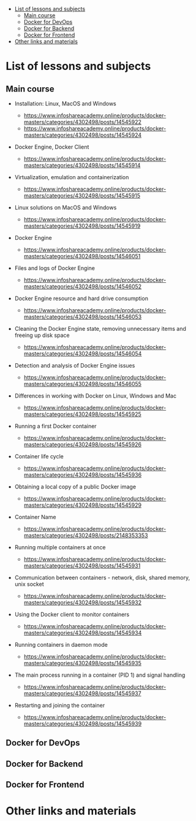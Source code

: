 <!-- TOC -->

- [List of lessons and subjects](#list-of-lessons-and-subjects)
  - [Main course](#main-course)
  - [Docker for DevOps](#docker-for-devops)
  - [Docker for Backend](#docker-for-backend)
  - [Docker for Frontend](#docker-for-frontend)
- [Other links and materials](#other-links-and-materials)

<!-- /TOC -->

# List of lessons and subjects

## Main course

- Installation: Linux, MacOS and Windows

  - https://www.infoshareacademy.online/products/docker-masters/categories/4302498/posts/14545922
  - https://www.infoshareacademy.online/products/docker-masters/categories/4302498/posts/14545924

- Docker Engine, Docker Client

  - https://www.infoshareacademy.online/products/docker-masters/categories/4302498/posts/14545914

- Virtualization, emulation and containerization

  - https://www.infoshareacademy.online/products/docker-masters/categories/4302498/posts/14545915

- Linux solutions on MacOS and Windows

  - https://www.infoshareacademy.online/products/docker-masters/categories/4302498/posts/14545919

- Docker Engine

  - https://www.infoshareacademy.online/products/docker-masters/categories/4302498/posts/14546051

- Files and logs of Docker Engine

  - https://www.infoshareacademy.online/products/docker-masters/categories/4302498/posts/14546052

- Docker Engine resource and hard drive consumption

  - https://www.infoshareacademy.online/products/docker-masters/categories/4302498/posts/14546053

- Cleaning the Docker Engine state, removing unnecessary items and freeing up disk space

  - https://www.infoshareacademy.online/products/docker-masters/categories/4302498/posts/14546054

- Detection and analysis of Docker Engine issues

  - https://www.infoshareacademy.online/products/docker-masters/categories/4302498/posts/14546055

- Differences in working with Docker on Linux, Windows and Mac

  - https://www.infoshareacademy.online/products/docker-masters/categories/4302498/posts/14545925

- Running a first Docker container

  - https://www.infoshareacademy.online/products/docker-masters/categories/4302498/posts/14545926

- Container life cycle

  - https://www.infoshareacademy.online/products/docker-masters/categories/4302498/posts/14545936

- Obtaining a local copy of a public Docker image

  - https://www.infoshareacademy.online/products/docker-masters/categories/4302498/posts/14545929

- Container Name

  - https://www.infoshareacademy.online/products/docker-masters/categories/4302498/posts/2148353353

- Running multiple containers at once

  - https://www.infoshareacademy.online/products/docker-masters/categories/4302498/posts/14545931

- Communication between containers - network, disk, shared memory, unix socket

  - https://www.infoshareacademy.online/products/docker-masters/categories/4302498/posts/14545932

- Using the Docker client to monitor containers

  - https://www.infoshareacademy.online/products/docker-masters/categories/4302498/posts/14545934

- Running containers in daemon mode

  - https://www.infoshareacademy.online/products/docker-masters/categories/4302498/posts/14545935

- The main process running in a container (PID 1) and signal handling

  - https://www.infoshareacademy.online/products/docker-masters/categories/4302498/posts/14545937

- Restarting and joining the container
  - https://www.infoshareacademy.online/products/docker-masters/categories/4302498/posts/14545939

## Docker for DevOps

## Docker for Backend

## Docker for Frontend

# Other links and materials
